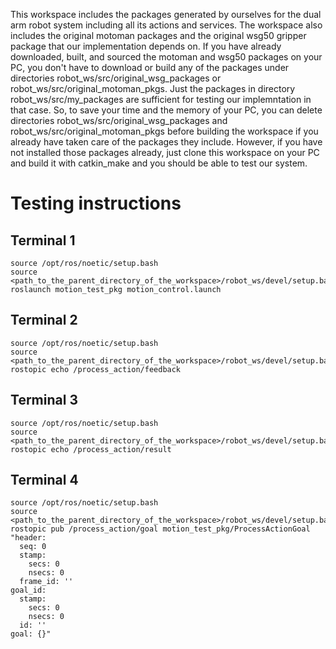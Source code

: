 This workspace includes the packages generated by ourselves for the dual arm robot system including all its actions and services. The workspace also includes the original motoman packages and the original wsg50 gripper package that our implementation depends on. If you have already downloaded, built, and sourced the motoman and wsg50 packages on your PC, you don't have to download or build any of the packages under directories robot_ws/src/original_wsg_packages or robot_ws/src/original_motoman_pkgs. Just the packages in directory robot_ws/src/my_packages are sufficient for testing our implemntation in that case. So, to save your time and the memory of your PC, you can delete directories robot_ws/src/original_wsg_packages and robot_ws/src/original_motoman_pkgs before building the workspace if you already have taken care of the packages they include. However, if you have not installed those packages already, just clone this workspace on your PC and build it with catkin_make and you should be able to test our system.

# Testing instructions

## Terminal 1
	source /opt/ros/noetic/setup.bash
	source <path_to_the_parent_directory_of_the_workspace>/robot_ws/devel/setup.bash
	roslaunch motion_test_pkg motion_control.launch
	
## Terminal 2
	source /opt/ros/noetic/setup.bash
	source <path_to_the_parent_directory_of_the_workspace>/robot_ws/devel/setup.bash
	rostopic echo /process_action/feedback
	
## Terminal 3
	source /opt/ros/noetic/setup.bash
	source <path_to_the_parent_directory_of_the_workspace>/robot_ws/devel/setup.bash
	rostopic echo /process_action/result
	
## Terminal 4
	source /opt/ros/noetic/setup.bash
	source <path_to_the_parent_directory_of_the_workspace>/robot_ws/devel/setup.bash
	rostopic pub /process_action/goal motion_test_pkg/ProcessActionGoal "header:
	  seq: 0
	  stamp:
		secs: 0
		nsecs: 0
	  frame_id: ''
	goal_id:
	  stamp:
		secs: 0
		nsecs: 0
	  id: ''
	goal: {}"
